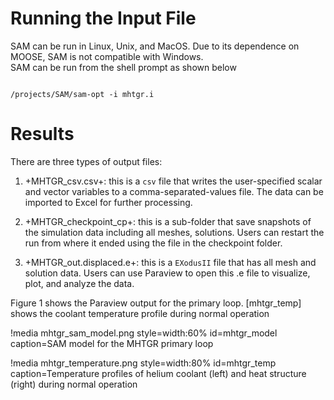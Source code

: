 # Running the Input File

SAM can be run in Linux, Unix, and MacOS.  Due to its 
dependence on MOOSE, SAM is not compatible with Windows.  
SAM can be run from the shell prompt as shown below

```language=bash

/projects/SAM/sam-opt -i mhtgr.i

```

# Results

There are three types of output files:

1. +MHTGR_csv.csv+: this is a `csv` file that writes the user-specified scalar 
    and vector variables to a comma-separated-values file. The data can be imported 
    to Excel for further processing.

2. +MHTGR_checkpoint_cp+: this is a sub-folder that save snapshots of the simulation 
    data including all meshes, solutions. Users can restart the run from where it ended 
    using the file in the checkpoint folder.

3. +MHTGR_out.displaced.e+: this is a `EXodusII` file that has all mesh and 
    solution data. Users can use Paraview to open this .e file to visualize, plot, 
    and analyze the data.  

Figure 1 shows the Paraview output for the primary loop. 
[mhtgr_temp] shows the coolant temperature profile during normal operation

!media mhtgr_sam_model.png
       style=width:60%
       id=mhtgr_model
       caption=SAM model for the MHTGR primary loop

!media mhtgr_temperature.png
       style=width:80%
       id=mhtgr_temp
       caption=Temperature profiles of helium coolant (left) and heat 
       structure (right) during normal operation